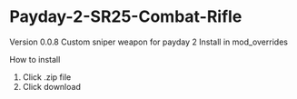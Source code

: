 # Payday-2-SR25-Combat-Rifle
Version 0.0.8
Custom sniper weapon for payday 2
Install in mod_overrides

How to install
1. Click .zip file
2. Click download
